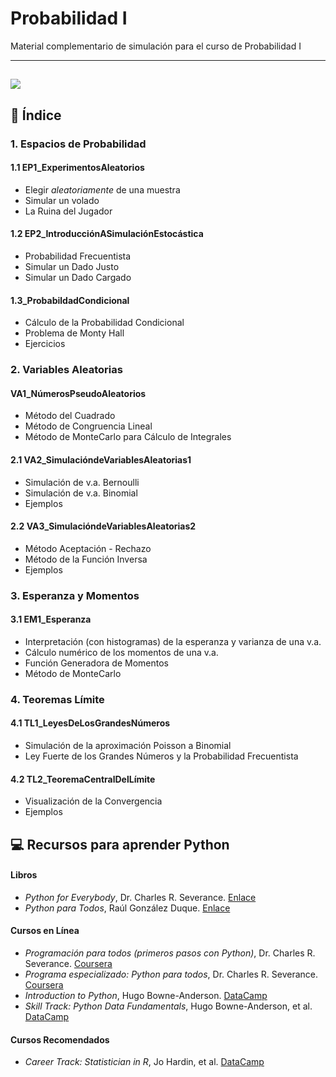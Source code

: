 # Probabilidad I 

Material complementario de simulación para el curso de Probabilidad I

---
![](https://behavioralscientist.org/wp-content/uploads/2021/10/You-should-switch_Pinker-resized.gif)
---

## 📂 Índice

### 1. Espacios de Probabilidad
#### 1.1 EP1_ExperimentosAleatorios
* Elegir *aleatoriamente* de una muestra
* Simular un volado
* La Ruina del Jugador
#### 1.2 EP2_IntroducciónASimulaciónEstocástica
* Probabilidad Frecuentista
* Simular un Dado Justo
* Simular un Dado Cargado
#### 1.3_ProbabildadCondicional
* Cálculo de la Probabilidad Condicional
* Problema de Monty Hall
* Ejercicios

### 2. Variables Aleatorias
#### VA1_NúmerosPseudoAleatorios
* Método del Cuadrado
* Método de Congruencia Lineal
* Método de MonteCarlo para Cálculo de Integrales
#### 2.1 VA2_SimulacióndeVariablesAleatorias1
* Simulación de v.a. Bernoulli
* Simulación de v.a. Binomial
* Ejemplos
#### 2.2 VA3_SimulacióndeVariablesAleatorias2
* Método Aceptación - Rechazo
* Método de la Función Inversa
* Ejemplos
  
### 3. Esperanza y Momentos
#### 3.1 EM1_Esperanza
* Interpretación (con histogramas) de la esperanza y varianza de una v.a.
* Cálculo numérico de los momentos de una v.a.
* Función Generadora de Momentos
* Método de MonteCarlo
  
### 4. Teoremas Límite
#### 4.1 TL1_LeyesDeLosGrandesNúmeros
* Simulación de la aproximación Poisson a Binomial
* Ley Fuerte de los Grandes Números y la Probabilidad Frecuentista
#### 4.2 TL2_TeoremaCentralDelLímite
* Visualización de la Convergencia
* Ejemplos

## 💻 Recursos para aprender Python

#### Libros
* *Python for Everybody*, Dr. Charles R. Severance. [Enlace](https://do1.dr-chuck.com/pythonlearn/EN_us/pythonlearn.pdf)
* *Python para Todos*, Raúl González Duque. [Enlace](https://persoal.citius.usc.es/eva.cernadas/informaticaparacientificos/material/libros/Python%20para%20todos.pdf)

#### Cursos en Línea
* *Programación para todos (primeros pasos con Python)*, Dr. Charles R. Severance. [Coursera](https://www.coursera.org/learn/python?specialization=python)
* *Programa especializado: Python para todos*, Dr. Charles R. Severance. [Coursera](https://www.coursera.org/specializations/python)
* *Introduction to Python*, Hugo Bowne-Anderson. [DataCamp](https://app.datacamp.com/learn/courses/intro-to-python-for-data-science)
* *Skill Track: Python Data Fundamentals*, Hugo Bowne-Anderson, et al. [DataCamp](https://app.datacamp.com/learn/skill-tracks/python-data-fundamentals)

#### Cursos Recomendados
* *Career Track: Statistician in R*, Jo Hardin, et al. [DataCamp](https://app.datacamp.com/learn/career-tracks/statistician-with-r)




